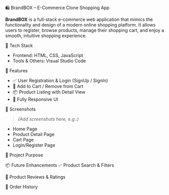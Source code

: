 🛍️ BrandBOX – E-Commerce Clone Shopping App

**BrandBOX** is a full-stack e-commerce web application that mimics the functionality and design of a modern online shopping platform. It allows users to register, browse products, manage their shopping cart, and enjoy a smooth, intuitive shopping experience.

 🧰 Tech Stack

- Frontend: HTML, CSS, JavaScript
- Tools & Others: Visual Studio Code

 🔑 Features

- ✅ User Registration & Login (SignUp / SignIn)
- 🛒 Add to Cart / Remove from Cart
- 📦 Product Listing with Detail View
- 📱 Fully Responsive UI

 📸 Screenshots

> *(Add screenshots here, e.g.:)*

- Home Page  
- Product Detail Page  
- Cart Page  
- Login/Register Page  


🎯 Project Purpose


📦 Future Enhancements
✅ Product Search & Filters

📝 Product Reviews & Ratings

🧾 Order History 

